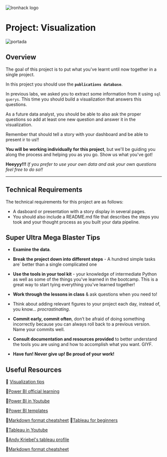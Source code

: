 ![Ironhack logo](https://i.imgur.com/1QgrNNw.png) 
# Project: Visualization

![portada](https://boostlabs.com/wp-content/uploads/2019/09/10-types-of-data-visualization-1.jpg)


## Overview

The goal of this project is to put what you've learnt until now together in a single project.

In this project you should use the **`publications database`**. 

In previous labs, we asked you to extract some information from it using `sql querys`. This time you should build a visualization that answers this questions.

As a future data analyst, you should be able to also ask the proper questions so add at least one new question and answer it in the visualization.

Remember that should tell a story with your dashboard and be able to present ir to us!!

**You will be working individually for this project**, but we'll be guiding you along the process and helping you as you go. Show us what you've got!

**Heeyyy!!!** *If you prefer to use your own data and ask your own questions feel free to do so!!*


---

## Technical Requirements

The technical requirements for this project are as follows:

* A dasboard or presentation with a story display in several pages.
* You should also include a README.md file that describes the steps you took and your thought process as you built your data pipeline.


## Super Ultra Mega Blaster Tips

* **Examine the data**.

* **Break the project down into different steps** - A hundred simple tasks are` better than a single complicated one

* **Use the tools in your tool kit** - your knowledge of intermediate Python as well as some of the things you've learned in the bootcamp. This is a great way to start tying everything you've learned together!

* **Work through the lessons in class** & ask questions when you need to! 

* Think about adding relevant figures to your project each day, instead of, you know... _procrastinating_.

* **Commit early, commit often**, don’t be afraid of doing something incorrectly because you can always roll back to a previous version. Name your commits well.

* **Consult documentation and resources provided** to better understand the tools you are using and how to accomplish what you want. GIYF.

* **Have fun! Never give up! Be proud of your work!**

## Useful Resources
:rocket: [Visualization tips](https://boostlabs.com/blog/10-types-of-data-visualization-tools/)

:rocket:[Power BI official learning](https://help.tableau.com/current/guides/get-started-tutorial/es-es/get-started-tutorial-home.htm)

:rocket:[Power BI in Youtube](https://www.youtube.com/watch?v=1c01r_pAZdk&list=PL1N57mwBHtN0JFoKSR0n-tBkUJHeMP2cP)

:rocket:[Power BI templates](https://community.powerbi.com/t5/Data-Stories-Gallery/bd-p/DataStoriesGallery)

:rocket:[Markdown format cheatsheet](https://www.markdownguide.org/cheat-sheet)
:rocket:[Tableau for beginners](https://help.tableau.com/current/guides/get-started-tutorial/es-es/get-started-tutorial-home.htm)

:rocket:[Tableau in Youtube](https://www.youtube.com/c/tableausoftware/featured)

:rocket:[Andy Kriebel's tableau profile](https://public.tableau.com/app/profile/andy.kriebel#!/)

:rocket:[Markdown format cheatsheet](https://www.markdownguide.org/cheat-sheet)
